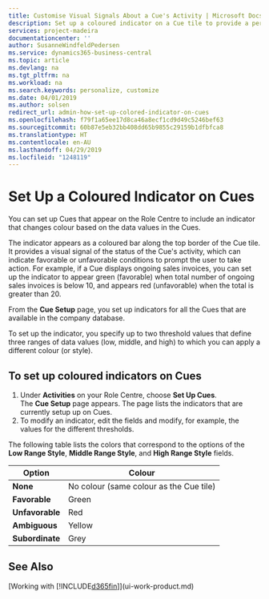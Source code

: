 ```yaml
---
title: Customise Visual Signals About a Cue's Activity | Microsoft Docs
description: Set up a coloured indicator on a Cue tile to provide a personalised visual signal of the Cue’s activity.
services: project-madeira
documentationcenter: ''
author: SusanneWindfeldPedersen
ms.service: dynamics365-business-central
ms.topic: article
ms.devlang: na
ms.tgt_pltfrm: na
ms.workload: na
ms.search.keywords: personalize, customize
ms.date: 04/01/2019
ms.author: solsen
redirect_url: admin-how-set-up-colored-indicator-on-cues
ms.openlocfilehash: f79f1a65ee17d8ca46a8ecf1cd9d49c5246bef63
ms.sourcegitcommit: 60b87e5eb32bb408dd65b9855c29159b1dfbfca8
ms.translationtype: HT
ms.contentlocale: en-AU
ms.lasthandoff: 04/29/2019
ms.locfileid: "1248119"
---
```

# <a name="set-up-a-colored-indicator-on-cues"></a>Set Up a Coloured Indicator on Cues
You can set up Cues that appear on the Role Centre to include an indicator that changes colour based on the data values in the Cues.

The indicator appears as a coloured bar along the top border of the Cue tile. It provides a visual signal of the status of the Cue's activity, which can indicate favorable or unfavorable conditions to prompt the user to take action. For example, if a Cue displays ongoing sales invoices, you can set up the indicator to appear green (favorable) when total number of ongoing sales invoices is below 10, and appears red (unfavorable) when the total is greater than 20.

From the **Cue Setup** page, you set up indicators for all the Cues that are available in the company database.

To set up the indicator, you specify up to two threshold values that define three ranges of data values (low, middle, and high) to which you can apply a different colour (or style).

## <a name="to-set-up-colored-indicators-on-cues"></a>To set up coloured indicators on Cues
1. Under **Activities** on your Role Centre, choose **Set Up Cues**.  
   The **Cue Setup** page appears. The page lists the indicators that are currently setup up on Cues.
2. To modify an indicator, edit the fields and modify, for example, the values for the different thresholds.  

The following table lists the colors that correspond to the options of the **Low Range Style**, **Middle Range Style**, and **High Range Style** fields.

| Option | Colour |
| --- | --- |
| **None** |No colour (same colour as the Cue tile)|
| **Favorable** |Green |
| **Unfavorable** |Red |
| **Ambiguous** |Yellow |
| **Subordinate** |Grey |

## <a name="see-also"></a>See Also
[Working with [!INCLUDE[d365fin](includes/d365fin_md.md)]](ui-work-product.md)

